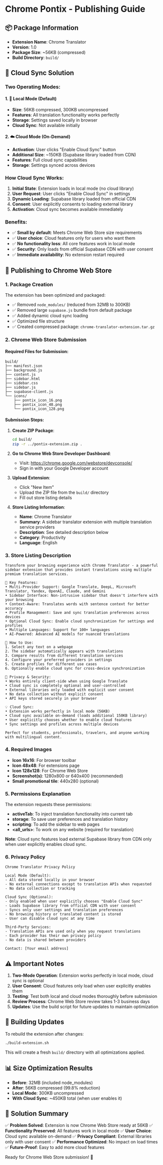 # Chrome Pontix - Publishing Guide

## 📦 Package Information

- **Extension Name**: Chrome Translator
- **Version**: 1.0
- **Package Size**: ~56KB (compressed)
- **Build Directory**: `build/`

## 🔄 **Cloud Sync Solution**

### **Two Operating Modes:**

#### **1. 📱 Local Mode (Default)**
- **Size**: 56KB compressed, 300KB uncompressed
- **Features**: All translation functionality works perfectly
- **Storage**: Settings saved locally in browser
- **Cloud Sync**: Not available initially

#### **2. ☁️ Cloud Mode (On-Demand)**
- **Activation**: User clicks "Enable Cloud Sync" button
- **Additional Size**: ~150KB (Supabase library loaded from CDN)
- **Features**: Full cloud sync capabilities
- **Storage**: Settings synced across devices

### **How Cloud Sync Works:**

1. **Initial State**: Extension loads in local mode (no cloud library)
2. **User Request**: User clicks "Enable Cloud Sync" in settings
3. **Dynamic Loading**: Supabase library loaded from official CDN
4. **Consent**: User explicitly consents to loading external library
5. **Activation**: Cloud sync becomes available immediately

### **Benefits:**
- ✅ **Small by default**: Meets Chrome Web Store size requirements
- ✅ **User choice**: Cloud features only for users who want them
- ✅ **No functionality loss**: All core features work in local mode
- ✅ **Security**: Only loads from official Supabase CDN with user consent
- ✅ **Immediate availability**: No extension restart required

## 🚀 Publishing to Chrome Web Store

### 1. Package Creation

The extension has been optimized and packaged:
- ✅ Removed `node_modules/` (reduced from 32MB to 300KB)
- ✅ Removed large `supabase.js` bundle from default package
- ✅ Added dynamic cloud sync loading
- ✅ Optimized file structure
- ✅ Created compressed package: `chrome-translator-extension.tar.gz`

### 2. Chrome Web Store Submission

#### Required Files for Submission:
```
build/
├── manifest.json
├── background.js
├── content.js
├── sidebar.html
├── sidebar.css
├── sidebar.js
├── supabase-client.js
└── icons/
    ├── pontix_icon_16.png
    ├── pontix_icon_48.png
    └── pontix_icon_128.png
```

#### Submission Steps:
1. **Create ZIP Package**:
   ```bash
   cd build/
   zip -r ../pontix-extension.zip .
   ```

2. **Go to Chrome Web Store Developer Dashboard**:
   - Visit: https://chrome.google.com/webstore/devconsole/
   - Sign in with your Google Developer account

3. **Upload Extension**:
   - Click "New Item"
   - Upload the ZIP file from the `build/` directory
   - Fill out store listing details

4. **Store Listing Information**:
   - **Name**: Chrome Translator
   - **Summary**: A sidebar translator extension with multiple translation service providers
   - **Description**: See detailed description below
   - **Category**: Productivity
   - **Language**: English

### 3. Store Listing Description

```
Transform your browsing experience with Chrome Translator - a powerful sidebar extension that provides instant translations using multiple premium translation services.

🌟 Key Features:
• Multi-Provider Support: Google Translate, DeepL, Microsoft Translator, Yandex, OpenAI, Claude, and Gemini
• Sidebar Interface: Non-intrusive sidebar that doesn't interfere with your browsing
• Context-Aware: Translates words with sentence context for better accuracy
• Profile Management: Save and sync translation preferences across devices
• Optional Cloud Sync: Enable cloud synchronization for settings and profiles
• Multiple Languages: Support for 100+ languages
• AI-Powered: Advanced AI models for nuanced translations

🔧 How to Use:
1. Select any text on a webpage
2. The sidebar automatically appears with translations
3. Compare results from different translation services
4. Configure your preferred providers in settings
5. Create profiles for different use cases
6. Optionally enable cloud sync for cross-device synchronization

🔐 Privacy & Security:
• Works entirely client-side when using Google Translate
• Cloud sync is completely optional and user-controlled
• External libraries only loaded with explicit user consent
• No data collection without explicit consent
• API keys stored securely in your browser

💡 Cloud Sync:
• Extension works perfectly in local mode (56KB)
• Cloud sync available on-demand (loads additional 150KB library)
• User explicitly chooses whether to enable cloud features
• Sync settings and profiles across multiple devices

Perfect for students, professionals, travelers, and anyone working with multilingual content.
```

### 4. Required Images

- **Icon 16x16**: For browser toolbar
- **Icon 48x48**: For extensions page
- **Icon 128x128**: For Chrome Web Store
- **Screenshot(s)**: 1280x800 or 640x400 (recommended)
- **Small promotional tile**: 440x280 (optional)

### 5. Permissions Explanation

The extension requests these permissions:
- **activeTab**: To inject translation functionality into current tab
- **storage**: To save user preferences and translation history
- **scripting**: To add the sidebar to web pages
- **<all_urls>**: To work on any website (required for translation)

**Note**: Cloud sync features load external Supabase library from CDN only when user explicitly enables cloud sync.

### 6. Privacy Policy

```
Chrome Translator Privacy Policy

Local Mode (Default):
- All data stored locally in your browser
- No external connections except to translation APIs when requested
- No data collection or tracking

Cloud Sync (Optional):
- Only enabled when user explicitly chooses "Enable Cloud Sync"
- Loads Supabase library from official CDN with user consent
- Syncs only user settings and translation preferences
- No browsing history or translated content is stored
- User can disable cloud sync at any time

Third-Party Services:
- Translation APIs are used only when you request translations
- Each provider has their own privacy policy
- No data is shared between providers

Contact: [Your email address]
```

## ⚠️ Important Notes

1. **Two-Mode Operation**: Extension works perfectly in local mode, cloud sync is optional
2. **User Consent**: Cloud features only load when user explicitly enables them
3. **Testing**: Test both local and cloud modes thoroughly before submission
4. **Review Process**: Chrome Web Store review takes 1-3 business days
5. **Updates**: Use the build script for future updates to maintain optimization

## 🔄 Building Updates

To rebuild the extension after changes:

```bash
./build-extension.sh
```

This will create a fresh `build/` directory with all optimizations applied.

## 📊 Size Optimization Results

- **Before**: 32MB (included node_modules)
- **After**: 56KB compressed (99.8% reduction)
- **Local Mode**: 300KB uncompressed
- **With Cloud Sync**: ~450KB total (when user enables it)

## 🎯 **Solution Summary**

✅ **Problem Solved**: Extension is now Chrome Web Store ready at 56KB
✅ **Functionality Preserved**: All features work in local mode
✅ **User Choice**: Cloud sync available on-demand
✅ **Privacy Compliant**: External libraries only with user consent
✅ **Performance Optimized**: No impact on load times
✅ **Future-Proof**: Easy to add more cloud features

Ready for Chrome Web Store submission! 🎉 